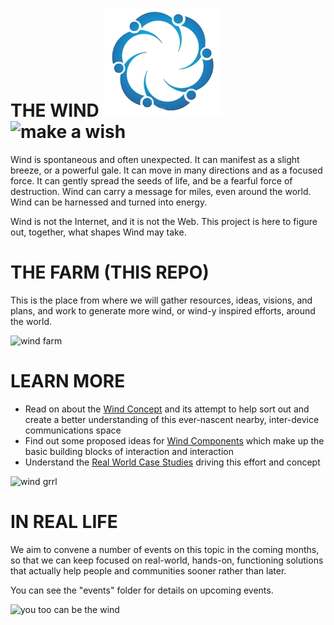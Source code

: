 # THE WIND ![logo](doc/img/wind.png) ![make a wish](http://media.giphy.com/media/xvtsqO6ip92Tu/giphy.gif)

Wind is spontaneous and often unexpected. It can manifest as a slight breeze, or a powerful gale. It can move in many directions and as a focused force. It can gently spread the seeds of life, and be a fearful force of destruction. Wind can carry a message for miles, even around the world. Wind can be harnessed and turned into energy.

Wind is not the Internet, and it is not the Web. This project is here to figure out, together, what shapes Wind may take.

# THE FARM (THIS REPO)

This is the place from where we will gather resources, ideas, visions, and plans, and work to generate more wind, or wind-y inspired efforts, around the world. 

![wind farm](http://media.giphy.com/media/3DoI1zA7jP8M8/giphy.gif)

# LEARN MORE

- Read on about the [Wind Concept](https://github.com/n8fr8/WindFarm/blob/master/doc/Concept.md) and its attempt to help sort out and create a better understanding of this ever-nascent nearby, inter-device communications space
- Find out some proposed ideas for [Wind Components](https://github.com/n8fr8/WindFarm/blob/master/doc/Components.md) which make up the basic building blocks of interaction and interaction
- Understand the [Real World Case Studies](https://github.com/n8fr8/WindFarm/blob/master/doc/studies) driving this effort and concept

![wind grrl](http://media.giphy.com/media/9Ji3dnzzl9ALC/giphy.gif)

# IN REAL LIFE

We aim to convene a number of events on this topic in the coming months, so that we can keep focused on real-world, hands-on, functioning solutions that actually help people and communities sooner rather than later.

You can see the "events" folder for details on upcoming events.

![you too can be the wind](http://media.giphy.com/media/MtvGS8MXA5O6c/giphy.gif)

